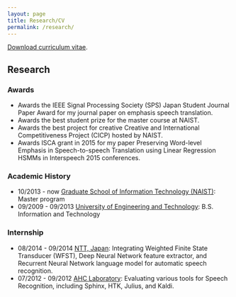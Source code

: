```yaml
---
layout: page
title: Research/CV
permalink: /research/
---
```

[Download curriculum vitae](https://github.com/truongdo/truongdo.github.io/raw/master/_docs/CV/cv.pdf).

## Research

### Awards
- Awards the IEEE Signal Processing Society (SPS) Japan Student Journal Paper Award for my journal paper on emphasis speech translation.
- Awards the best student prize for the master course at NAIST.
- Awards the best project for creative Creative and International Competitiveness Project (CICP) hosted by NAIST.
- Awards ISCA grant in 2015 for my paper Preserving Word-level Emphasis in Speech-to-speech Translation using Linear Regression HSMMs  in Interspeech 2015 conferences.

### Academic History
- 10/2013 - now [Graduate School of Information Technology (NAIST)](http://www.naist.jp/en/): Master program
- 09/2009 - 09/2013 [University of Engineering and Technology](http://e.uet.vnu.edu.vn/): B.S. Information and Technology


### Internship
- 08/2014 - 09/2014 [NTT, Japan](http://www.kecl.ntt.co.jp/rps/english/index_e.html): Integrating Weighted Finite State Transducer (WFST), Deep Neural Network feature extractor, and Recurrent Neural Network language model for automatic speech recognition.
- 07/2012 - 09/2012 [AHC Laboratory](http://ahclab.naist.jp/index_en.html): Evaluating various tools for Speech Recognition, including Sphinx, HTK, Julius, and Kaldi.

